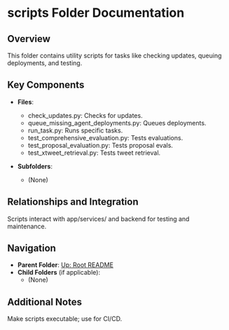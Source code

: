 # scripts Folder Documentation

## Overview
This folder contains utility scripts for tasks like checking updates, queuing deployments, and testing.

## Key Components
- **Files**:
  - check_updates.py: Checks for updates.
  - queue_missing_agent_deployments.py: Queues deployments.
  - run_task.py: Runs specific tasks.
  - test_comprehensive_evaluation.py: Tests evaluations.
  - test_proposal_evaluation.py: Tests proposal evals.
  - test_xtweet_retrieval.py: Tests tweet retrieval.

- **Subfolders**:
  - (None)

## Relationships and Integration
Scripts interact with app/services/ and backend for testing and maintenance.

## Navigation
- **Parent Folder**: [Up: Root README](../README.md)
- **Child Folders** (if applicable): 
  - (None)

## Additional Notes
Make scripts executable; use for CI/CD.
